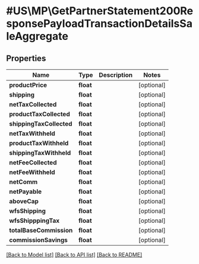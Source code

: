 # #US\MP\GetPartnerStatement200ResponsePayloadTransactionDetailsSaleAggregate

## Properties

Name | Type | Description | Notes
------------ | ------------- | ------------- | -------------
**productPrice** | **float** |  | [optional]
**shipping** | **float** |  | [optional]
**netTaxCollected** | **float** |  | [optional]
**productTaxCollected** | **float** |  | [optional]
**shippingTaxCollected** | **float** |  | [optional]
**netTaxWithheld** | **float** |  | [optional]
**productTaxWithheld** | **float** |  | [optional]
**shippingTaxWithheld** | **float** |  | [optional]
**netFeeCollected** | **float** |  | [optional]
**netFeeWithheld** | **float** |  | [optional]
**netComm** | **float** |  | [optional]
**netPayable** | **float** |  | [optional]
**aboveCap** | **float** |  | [optional]
**wfsShipping** | **float** |  | [optional]
**wfsShipppingTax** | **float** |  | [optional]
**totalBaseCommission** | **float** |  | [optional]
**commissionSavings** | **float** |  | [optional]


[[Back to Model list]](../) [[Back to API list]](../../Api/US/MP) [[Back to README]](../../README.md)
